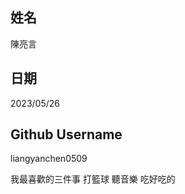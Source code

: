 姓名
----
陳亮言

日期
----
2023/05/26

Github Username
---------------
liangyanchen0509

我最喜歡的三件事
打籃球 聽音樂 吃好吃的
